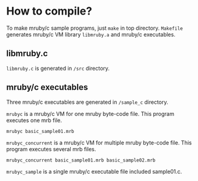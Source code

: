 # How to compile?

To make mruby/c sample programs, just `make` in top directory. `Makefile` generates mruby/c VM library `libmruby.a` and mruby/c executables.

## libmruby.c

`libmruby.c` is generated in `/src` directory.


## mruby/c executables

Three mruby/c executables are generated in `/sample_c` directory.

`mrubyc` is a mruby/c VM for one mruby byte-code file. This program executes one mrb file.

````
mrubyc basic_sample01.mrb
````
`mrubyc_concurrent` is a mruby/c VM for multiple mruby byte-code file. This program executes several mrb files.

````
mrubyc_concurrent basic_sample01.mrb basic_sample02.mrb
````

`mrubyc_sample` is a single mruby/c executable file included sample01.c.
